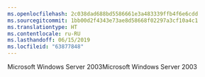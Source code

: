 ```yaml
---
ms.openlocfilehash: 2c038dad688bd5586661e3a483339ffb4f6e6cdd
ms.sourcegitcommit: 1bb00d2f4343e73ae8d58668f02297a3cf10a4c1
ms.translationtype: HT
ms.contentlocale: ru-RU
ms.lasthandoff: 06/15/2019
ms.locfileid: "63877848"
---
```

<span data-ttu-id="c6a08-101">Microsoft Windows Server 2003</span><span class="sxs-lookup"><span data-stu-id="c6a08-101">Microsoft Windows Server 2003</span></span>